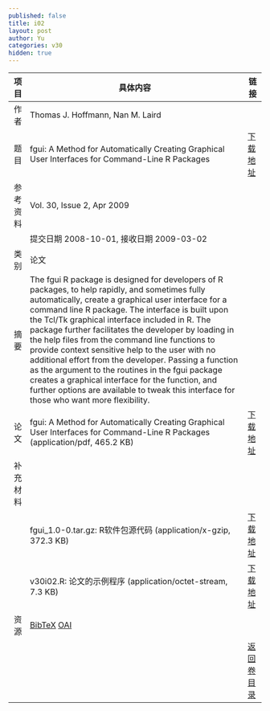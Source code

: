```yaml
---
published: false
title: i02
layout: post
author: Yu
categories: v30
hidden: true
---
```


| 项目 | 具体内容 | 链接 |
|---:|---|---|
| 作者 | Thomas J. Hoffmann, Nan M. Laird| |
| 题目 |fgui: A Method for Automatically Creating Graphical User Interfaces for Command-Line R Packages | [下载地址](http://www.jstatsoft.org/v30/i02/paper) |
| 参考资料 |Vol. 30, Issue 2, Apr 2009 | |
| | 提交日期 2008-10-01, 接收日期 2009-03-02| | 
| 类别 | 论文| |
| 摘要 | The fgui R package is designed for developers of R packages, to help rapidly, and sometimes fully automatically, create a graphical user interface for a command line R package. The interface is built upon the Tcl/Tk graphical interface included in R. The package further facilitates the developer by loading in the help files from the command line functions to provide context sensitive help to the user with no additional effort from the developer. Passing a function as the argument to the routines in the fgui package creates a graphical interface for the function, and further options are available to tweak this interface for those who want more flexibility.| |
| 论文 | fgui: A Method for Automatically Creating Graphical User Interfaces for Command-Line R Packages  (application/pdf, 465.2 KB)| [下载地址](http://www.jstatsoft.org/v30/i02/paper) |
| 补充材料 | | |
| |fgui_1.0-0.tar.gz: R软件包源代码  (application/x-gzip, 372.3 KB)|  [下载地址](http://www.jstatsoft.org/v30/i02/supp/1) |
| |v30i02.R: 论文的示例程序  (application/octet-stream, 7.3 KB)|  [下载地址](http://www.jstatsoft.org/v30/i02/supp/2) |
| 资源 | [BibTeX](http://www.jstatsoft.org/v30/i02/bibtex) [OAI](http://www.jstatsoft.org/oai?verb=GetRecord&identifier=oai.jstatsoft/v30/i02&prefix=oai_dc)| |
| |  | [返回卷目录]({{site.baseurl}}/volume/v30.html) |
